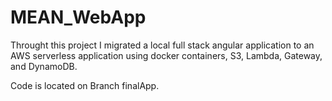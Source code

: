 # MEAN_WebApp

Throught this project I migrated a local full stack angular application to an AWS serverless application using docker containers, S3, Lambda, Gateway, and DynamoDB.

Code is located on Branch finalApp.
